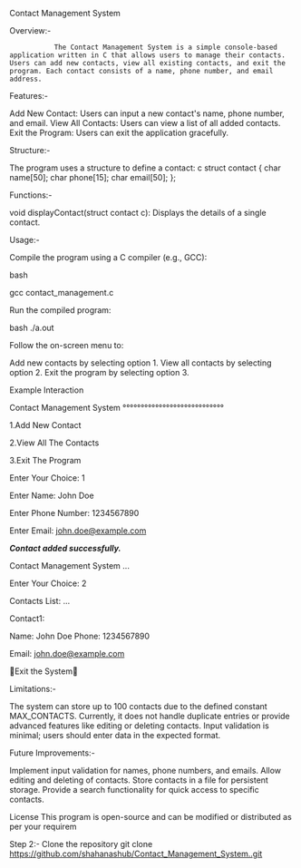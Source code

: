 Contact Management System

Overview:-

               The Contact Management System is a simple console-based application written in C that allows users to manage their contacts. Users can add new contacts, view all existing contacts, and exit the program. Each contact consists of a name, phone number, and email address.

Features:-

Add New Contact: Users can input a new contact's name, phone number, and email.
View All Contacts: Users can view a list of all added contacts.
Exit the Program: Users can exit the application gracefully.

Structure:-

The program uses a structure to define a contact:
c
struct contact {
    char name[50];
    char phone[15];
    char email[50];
};


Functions:-

void displayContact(struct contact c): Displays the details of a single contact.

Usage:-

Compile the program using a C compiler (e.g., GCC):

bash

gcc contact_management.c 

Run the compiled program:

bash
./a.out

Follow the on-screen menu to:

Add new contacts by selecting option 1.
View all contacts by selecting option 2.
Exit the program by selecting option 3.

Example Interaction

Contact Management System
°°°°°°°°°°°°°°°°°°°°°°°°°°°°

1.Add New Contact

2.View All The Contacts

3.Exit The Program

Enter Your Choice: 1

Enter Name: John Doe

Enter Phone Number: 1234567890

Enter Email: john.doe@example.com

***Contact added successfully.***

Contact Management System
...

Enter Your Choice: 2

Contacts List:
...

Contact1:

Name: John Doe
Phone: 1234567890

Email: john.doe@example.com

👋Exit the System👋

Limitations:-

The system can store up to 100 contacts due to the defined constant MAX_CONTACTS.
Currently, it does not handle duplicate entries or provide advanced features like editing or deleting contacts.
Input validation is minimal; users should enter data in the expected format.

Future Improvements:-

Implement input validation for names, phone numbers, and emails.
Allow editing and deleting of contacts.
Store contacts in a file for persistent storage.
Provide a search functionality for quick access to specific contacts.

License
This program is open-source and can be modified or distributed as per your requirem


Step 2:-
Clone the repository
git clone
https://github.com/shahanashub/Contact_Management_System..git
